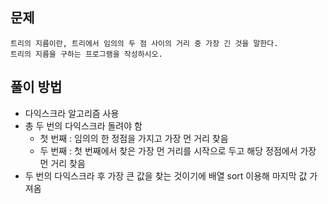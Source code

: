 ## 문제
```
트리의 지름이란, 트리에서 임의의 두 점 사이의 거리 중 가장 긴 것을 말한다. 
트리의 지름을 구하는 프로그램을 작성하시오.
```
## 풀이 방법
- 다익스크라 알고리즘 사용
- 총 두 번의 다익스크라 돌려야 함
  - 첫 번째 : 임의의 한 정점을 가지고 가장 먼 거리 찾음
  - 두 번째 : 첫 번째에서 찾은 가장 먼 거리를 시작으로 두고 해당 정점에서 가장 먼 거리 찾음
- 두 번의 다익스크라 후 가장 큰 값을 찾는 것이기에 배열 sort 이용해 마지막 값 가져옴
